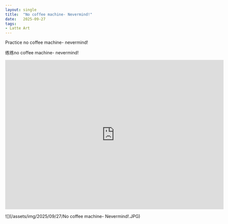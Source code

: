 ```yaml
---
layout: single
title:  "No coffee machine- Nevermind!"
date:   2025-09-27
tags:
- Latte Art
---
```


Practice no coffee machine- nevermind!

练练no coffee machine- nevermind!

<div class="embed-container">
  <iframe
      src="https://www.youtube.com/embed/HtdY-tfHNuE"
      width="700"
      height="480"
      frameborder="0"
      allowfullscreen="true">
  </iframe>
</div>

![](/assets/img/2025/09/27/No coffee machine- Nevermind!.JPG)
